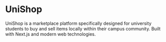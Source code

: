 # UniShop

UniShop is a marketplace platform specifically designed for university students to buy and sell items locally within their campus community. Built with Next.js and modern web technologies.